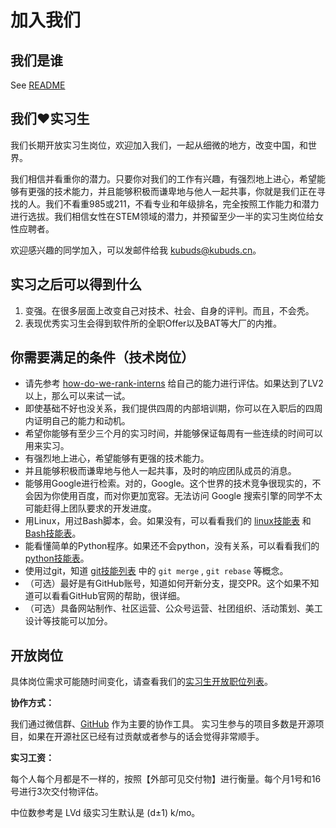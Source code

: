 # 加入我们

## 我们是谁

See [README](README.md)

## 我们❤️实习生

我们长期开放实习生岗位，欢迎加入我们，一起从细微的地方，改变中国，和世界。

我们相信并看重你的潜力。只要你对我们的工作有兴趣，有强烈地上进心，希望能够有更强的技术能力，并且能够积极而谦卑地与他人一起共事，你就是我们正在寻找的人。我们不看重985或211，不看专业和年级排名，完全按照工作能力和潜力进行选拔。我们相信女性在STEM领域的潜力，并预留至少一半的实习生岗位给女性应聘者。

欢迎感兴趣的同学加入，可以发邮件给我 [kubuds@kubuds.cn](mailto:kubuds@kubuds.cn)。

## 实习之后可以得到什么

1. 变强。在很多层面上改变自己对技术、社会、自身的评判。而且，不会秃。
2. 表现优秀实习生会得到软件所的全职Offer以及BAT等大厂的内推。

## 你需要满足的条件（技术岗位）

- 请先参考 [how-do-we-rank-interns](how-do-we-rank-interns.md) 给自己的能力进行评估。如果达到了LV2以上，那么可以来试一试。
- 即使基础不好也没关系，我们提供四周的内部培训期，你可以在入职后的四周内证明自己的能力和动机。
- 希望你能够有至少三个月的实习时间，并能够保证每周有一些连续的时间可以用来实习。
- 有强烈地上进心，希望能够有更强的技术能力。
- 并且能够积极而谦卑地与他人一起共事，及时的响应团队成员的消息。
- 能够用Google进行检索。对的，Google。这个世界的技术竞争很现实的，不会因为你使用百度，而对你更加宽容。无法访问 Google 搜索引擎的同学不太可能赶得上团队要求的开发进度。
- 用Linux，用过Bash脚本，会。如果没有，可以看看我们的 [linux技能表](archives/capabilities/linux-checklist.md) 和 [Bash技能表](capabilities/bash-checklist.md)。
- 能看懂简单的Python程序。如果还不会python，没有关系，可以看看我们的[python技能表](archives/capabilities/python-checklist.md)。
- 使用过git，知道 [git技能列表](archives/capabilities/git-checklist.md) 中的 `git merge` , `git rebase` 等概念。
- （可选）最好是有GitHub账号，知道如何开新分支，提交PR。这个如果不知道可以看看GitHub官网的帮助，很详细。
- （可选）具备网站制作、社区运营、公众号运营、社团组织、活动策划、美工设计等技能可以加分。

## 开放岗位

具体岗位需求可能随时间变化，请查看我们的[实习生开放职位列表](open-internships.md)。

**协作方式：**

我们通过微信群、[GitHub](https://github.com) 作为主要的协作工具。
实习生参与的项目多数是开源项目，如果在开源社区已经有过贡献或者参与的话会觉得非常顺手。

**实习工资：**

每个人每个月都是不一样的，按照【外部可见交付物】进行衡量。每个月1号和16号进行3次交付物评估。

中位数参考是 LVd 级实习生默认是 (d±1) k/mo。
